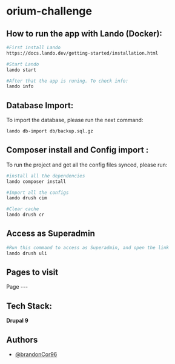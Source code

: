 # orium-challenge
## How to run the app with Lando (Docker):
```bash
#First install Lando
https://docs.lando.dev/getting-started/installation.html

#Start Lando
lando start

#After that the app is runing. To check info: 
lando info
```

## Database Import:
To import the database, please run the next command:
```bash
lando db-import db/backup.sql.gz
```

## Composer install and Config import :
To run the project and get all the config files synced, please run:
```bash
#install all the dependencies
lando composer install

#Import all the configs
lando drush cim

#Clear cache
lando drush cr
```
## Access as Superadmin
```bash
#Run this command to access as Superadmin, and open the link
lando drush uli
```

## Pages to visit
Page ---
## Tech Stack:

**Drupal 9**

## Authors

- [@brandonCor96](https://github.com/brandonCor96)